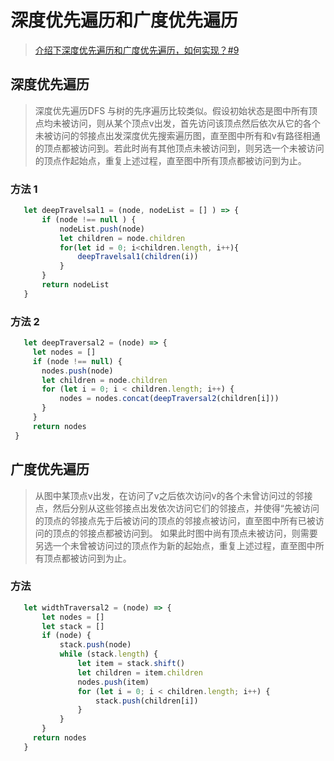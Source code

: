 # 深度优先遍历和广度优先遍历
> [介绍下深度优先遍历和广度优先遍历，如何实现？#9](https://github.com/Advanced-Frontend/Daily-Interview-Question/issues/9)

## 深度优先遍历
> 深度优先遍历DFS 与树的先序遍历比较类似。假设初始状态是图中所有顶点均未被访问，则从某个顶点v出发，首先访问该顶点然后依次从它的各个未被访问的邻接点出发深度优先搜索遍历图，直至图中所有和v有路径相通的顶点都被访问到。若此时尚有其他顶点未被访问到，则另选一个未被访问的顶点作起始点，重复上述过程，直至图中所有顶点都被访问到为止。

### 方法 1
 ```javascript
    let deepTravelsal1 = (node, nodeList = [] ) => {
        if (node !== null ) {
            nodeList.push(node)
            let children = node.children
            for(let id = 0; i<children.length, i++){
                deepTravelsal1(children(i))
            }
        }
        return nodeList
    }
  ```
### 方法 2
 ```javascript
    let deepTraversal2 = (node) => {
      let nodes = []
      if (node !== null) {
        nodes.push(node)
        let children = node.children
        for (let i = 0; i < children.length; i++) {
            nodes = nodes.concat(deepTraversal2(children[i]))
        }
      }
      return nodes
  }
  ```
## 广度优先遍历 

> 从图中某顶点v出发，在访问了v之后依次访问v的各个未曾访问过的邻接点，然后分别从这些邻接点出发依次访问它们的邻接点，并使得“先被访问的顶点的邻接点先于后被访问的顶点的邻接点被访问，直至图中所有已被访问的顶点的邻接点都被访问到。 如果此时图中尚有顶点未被访问，则需要另选一个未曾被访问过的顶点作为新的起始点，重复上述过程，直至图中所有顶点都被访问到为止。

### 方法

 ```javascript
    let widthTraversal2 = (node) => {
        let nodes = []
        let stack = []
        if (node) {
            stack.push(node)
            while (stack.length) {
                let item = stack.shift()
                let children = item.children
                nodes.push(item)
                for (let i = 0; i < children.length; i++) {
                    stack.push(children[i])
                }
            }
        }
      return nodes
    }
  ```
